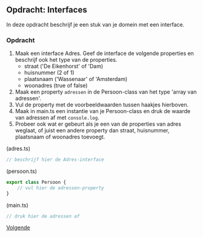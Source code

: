 ## Opdracht: Interfaces

In deze opdracht beschrijf je een stuk van je domein met een interface.

### Opdracht

1. Maak een interface Adres. Geef de interface de volgende properties en beschrijf ook het type van de properties.
   * straat ('De Eikenhorst' of 'Dam)
   * huisnummer (2 of 1)
   * plaatsnaam ('Wassenaar' of 'Amsterdam)
   * woonadres (true of false)
2. Maak een property `adressen` in de Persoon-class van het type 'array van adressen'.
3. Vul de property met de voorbeeldwaarden tussen haakjes hierboven.
4. Maak in main.ts een instantie van je Persoon-class en druk de waarde van adressen af met `console.log`.
5. Probeer ook wat er gebeurt als je een van de properties van adres weglaat, of juist een andere property dan straat, 
   huisnummer, plaatsnaam of woonadres toevoegt.

(adres.ts)
```TypeScript
// beschrijf hier de Adres-interface
```

(persoon.ts)
```TypeScript
export class Persoon {
    // vul hier de adressen-property
}
```

(main.ts)
```TypeScript
// druk hier de adressen af
```

[Volgende](24.interfaces.uitwerking.md)